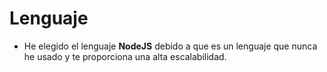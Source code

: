 # Lenguaje
- He elegido el lenguaje **NodeJS** debido a que es un lenguaje que nunca he usado y te proporciona una alta escalabilidad.